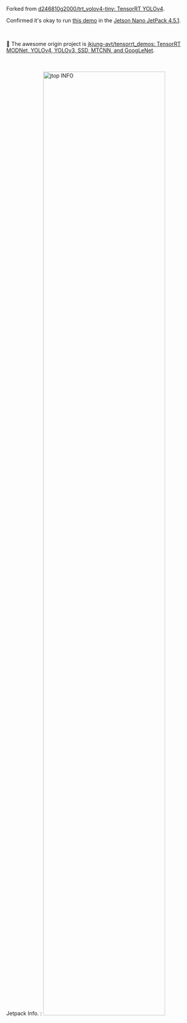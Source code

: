 Forked from [d246810g2000/trt_yolov4-tiny: TensorRT YOLOv4](https://github.com/d246810g2000/trt_yolov4-tiny).

Confirmed it's okay to run [this demo](https://reurl.cc/R1Emdr) in the [Jetson Nano JetPack 4.5.1](https://developer.nvidia.com/jetpack-sdk-451-archive).


</br>

🌟&nbsp;The awesome origin project is
[jkjung-avt/tensorrt_demos: TensorRT MODNet, YOLOv4, YOLOv3, SSD, MTCNN, and GoogLeNet](https://github.com/jkjung-avt/tensorrt_demos).


</br>
</br>
Jetpack Info. :


 <img src="https://github.com/tingkts/mtcnn_facenet_cpp_tensorRT/blob/master-demo-on-nano-jp4.5/Nano%20JP4.5%20-%20jtop%20INFO.PNG" width = "80%" height = "80%" alt="jtop INFO"  />
